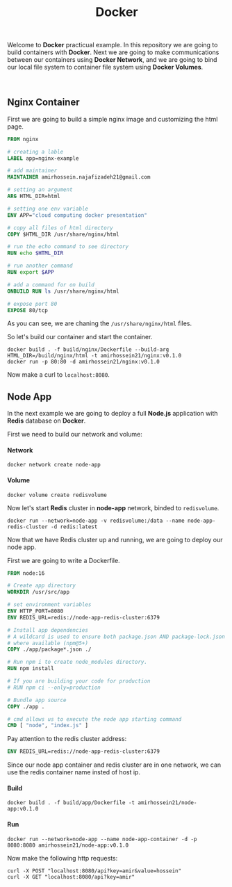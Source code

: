 <h1 align="center">
    Docker
</h1>

<br />

Welcome to **Docker** practicual example. In this repository we are going to build containers with **Docker**. Next we are going to make communications
between our containers using **Docker Network**, and
we are going to bind our local file system to container
file system using **Docker Volumes**.

<br />

## Nginx Container

First we are going to build a simple nginx image and
customizing the html page.

```Dockerfile
FROM nginx

# creating a lable
LABEL app=nginx-example

# add maintainer
MAINTAINER amirhossein.najafizadeh21@gmail.com

# setting an argument
ARG HTML_DIR=html

# setting one env variable
ENV APP="cloud computing docker presentation"

# copy all files of html directory
COPY $HTML_DIR /usr/share/nginx/html

# run the echo command to see directory
RUN echo $HTML_DIR

# run another command
RUN export $APP

# add a command for on build
ONBUILD RUN ls /usr/share/nginx/html

# expose port 80
EXPOSE 80/tcp
```

As you can see, we are chaning the ```/usr/share/nginx/html``` files.

So let's build our container and start the container.

```shell
docker build . -f build/nginx/Dockerfile --build-arg HTML_DIR=/build/nginx/html -t amirhossein21/nginx:v0.1.0
docker run -p 80:80 -d amirhossein21/nginx:v0.1.0
```

Now make a curl to ```localhost:8080```.

## Node App

In the next example we are going to deploy a full **Node.js** application with **Redis** database on **Docker**.

First we need to build our network and volume:

#### Network

```shell
docker network create node-app
```

#### Volume

```shell
docker volume create redisvolume
```

Now let's start **Redis** cluster in **node-app** network, binded to ```redisvolume```.

```shell
docker run --network=node-app -v redisvolume:/data --name node-app-redis-cluster -d redis:latest
```

Now that we have Redis cluster up and running, we are
going to deploy our node app.

First we are going to write a Dockerfile.

```Dockerfile
FROM node:16

# Create app directory
WORKDIR /usr/src/app

# set environment variables
ENV HTTP_PORT=8080
ENV REDIS_URL=redis://node-app-redis-cluster:6379

# Install app dependencies
# A wildcard is used to ensure both package.json AND package-lock.json are copied
# where available (npm@5+)
COPY ./app/package*.json ./

# Run npm i to create node_modules directory.
RUN npm install

# If you are building your code for production
# RUN npm ci --only=production

# Bundle app source
COPY ./app .

# cmd allows us to execute the node app starting command
CMD [ "node", "index.js" ]
```

Pay attention to the redis cluster address:

```Dockerfile
ENV REDIS_URL=redis://node-app-redis-cluster:6379
```

Since our node app container and redis cluster are in
one network, we can use the redis container name insted of host ip.

#### Build

```shell
docker build . -f build/app/Dockerfile -t amirhossein21/node-app:v0.1.0
```

#### Run

```shell
docker run --network=node-app --name node-app-container -d -p 8080:8080 amirhossein21/node-app:v0.1.0
```

Now make the following http requests:

```shell
curl -X POST "localhost:8080/api?key=amir&value=hossein"
curl -X GET "localhost:8080/api?key=amir"
```
